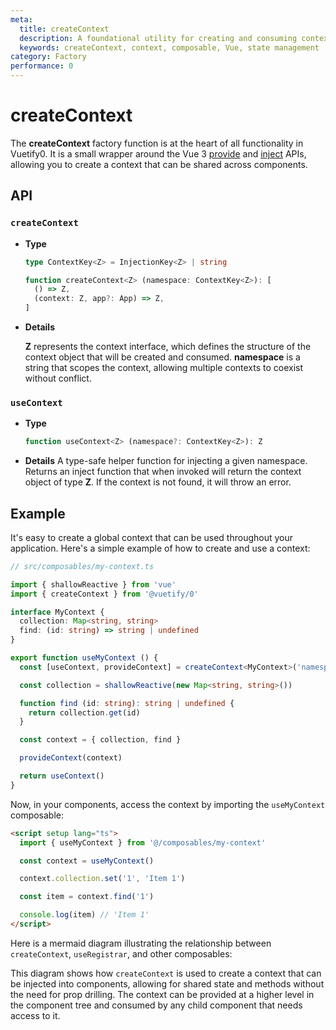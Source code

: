 ```yaml
---
meta:
  title: createContext
  description: A foundational utility for creating and consuming context throughout your application, enabling sharing state and methods across components without prop drilling.
  keywords: createContext, context, composable, Vue, state management
category: Factory
performance: 0
---
```


<script setup>
  import Mermaid from '@/components/Mermaid.vue'
</script>

# createContext

The **createContext** factory function is at the heart of all functionality in Vuetify0. It is a small wrapper around the Vue 3 [provide](https://vuejs.org/api/composition-api.html#provide) and [inject](https://vuejs.org/api/composition-api.html#inject) APIs, allowing you to create a context that can be shared across components.

## API

### `createContext`

- **Type**
  ```ts
  type ContextKey<Z> = InjectionKey<Z> | string

  function createContext<Z> (namespace: ContextKey<Z>): [
    () => Z,
    (context: Z, app?: App) => Z,
  ]
  ```
- **Details**

  **Z** represents the context interface, which defines the structure of the context object that will be created and consumed. **namespace** is a string that scopes the context, allowing multiple contexts to coexist without conflict.

### `useContext`

- **Type**
  ```ts
  function useContext<Z> (namespace?: ContextKey<Z>): Z
  ```
- **Details**
  A type-safe helper function for injecting a given namespace. Returns an inject function that when invoked will return the context object of type **Z**. If the context is not found, it will throw an error.

## Example

It's easy to create a global context that can be used throughout your application. Here's a simple example of how to create and use a context:

```ts
// src/composables/my-context.ts

import { shallowReactive } from 'vue'
import { createContext } from '@vuetify/0'

interface MyContext {
  collection: Map<string, string>
  find: (id: string) => string | undefined
}

export function useMyContext () {
  const [useContext, provideContext] = createContext<MyContext>('namespace')

  const collection = shallowReactive(new Map<string, string>())

  function find (id: string): string | undefined {
    return collection.get(id)
  }

  const context = { collection, find }

  provideContext(context)

  return useContext()
}
```

Now, in your components, access the context by importing the `useMyContext` composable:

```html
<script setup lang="ts">
  import { useMyContext } from '@/composables/my-context'

  const context = useMyContext()

  context.collection.set('1', 'Item 1')

  const item = context.find('1')

  console.log(item) // 'Item 1'
</script>
```

Here is a mermaid diagram illustrating the relationship between `createContext`, `useRegistrar`, and other composables:

<Mermaid code="
graph TD
    A(createApp) --> B(useMyContext)
    B --> C{provideContext}
    C --> D(Component 1)
    C --> E(Component 2)
    C --> F(Component 3)
" />

This diagram shows how `createContext` is used to create a context that can be injected into components, allowing for shared state and methods without the need for prop drilling. The context can be provided at a higher level in the component tree and consumed by any child component that needs access to it.
